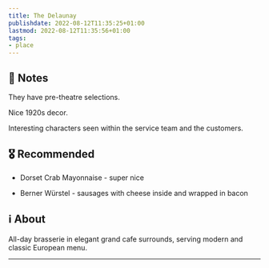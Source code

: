 ```yaml
---
title: The Delaunay
publishdate: 2022-08-12T11:35:25+01:00
lastmod: 2022-08-12T11:35:56+01:00
tags: 
- place
---
```










## 📝 Notes



They have pre-theatre selections. 

Nice 1920s decor.

Interesting characters seen within the service team and the customers.



## 🎖 Recommended 



- Dorset Crab Mayonnaise - super nice

- Berner Würstel - sausages with cheese inside and wrapped in bacon



## ℹ️ About



All-day brasserie in elegant grand cafe surrounds, serving modern and classic European menu.



---

